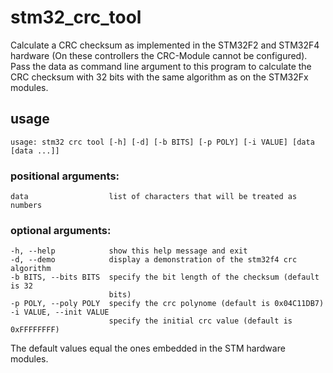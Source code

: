 # stm32_crc_tool
Calculate a CRC checksum as implemented in the STM32F2 and STM32F4 hardware (On these controllers the CRC-Module cannot be configured). Pass the data as command line argument to this program to calculate the CRC checksum with 32 bits with the same algorithm as on the STM32Fx modules.
 
 ## usage
    usage: stm32 crc tool [-h] [-d] [-b BITS] [-p POLY] [-i VALUE] [data [data ...]]
 ### positional arguments:
    data                  list of characters that will be treated as numbers

### optional arguments:
    -h, --help            show this help message and exit
    -d, --demo            display a demonstration of the stm32f4 crc algorithm
    -b BITS, --bits BITS  specify the bit length of the checksum (default is 32
                          bits)
    -p POLY, --poly POLY  specify the crc polynome (default is 0x04C11DB7)
    -i VALUE, --init VALUE
                          specify the initial crc value (default is 0xFFFFFFFF)

The default values equal the ones embedded in the STM hardware modules.
